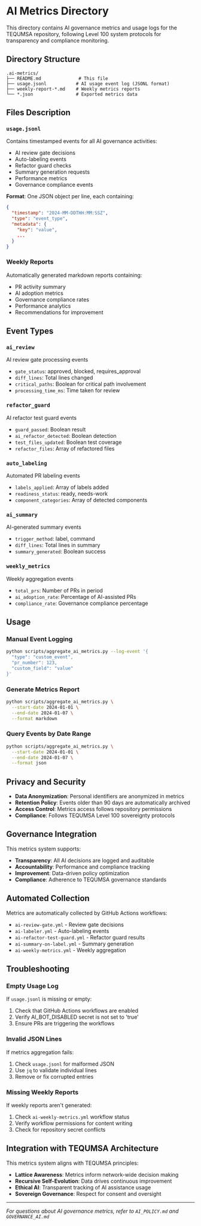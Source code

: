 # AI Metrics Directory

This directory contains AI governance metrics and usage logs for the TEQUMSA repository, following Level 100 system protocols for transparency and compliance monitoring.

## Directory Structure

```
.ai-metrics/
├── README.md              # This file
├── usage.jsonl           # AI usage event log (JSONL format)
├── weekly-report-*.md    # Weekly metrics reports
└── *.json                # Exported metrics data
```

## Files Description

### `usage.jsonl`
Contains timestamped events for all AI governance activities:
- AI review gate decisions
- Auto-labeling events
- Refactor guard checks
- Summary generation requests
- Performance metrics
- Governance compliance events

**Format**: One JSON object per line, each containing:
```json
{
  "timestamp": "2024-MM-DDTHH:MM:SSZ",
  "type": "event_type",
  "metadata": {
    "key": "value",
    ...
  }
}
```

### Weekly Reports
Automatically generated markdown reports containing:
- PR activity summary
- AI adoption metrics
- Governance compliance rates
- Performance analytics
- Recommendations for improvement

## Event Types

### `ai_review`
AI review gate processing events
- `gate_status`: approved, blocked, requires_approval
- `diff_lines`: Total lines changed
- `critical_paths`: Boolean for critical path involvement
- `processing_time_ms`: Time taken for review

### `refactor_guard`
AI refactor test guard events
- `guard_passed`: Boolean result
- `ai_refactor_detected`: Boolean detection
- `test_files_updated`: Boolean test coverage
- `refactor_files`: Array of refactored files

### `auto_labeling`
Automated PR labeling events
- `labels_applied`: Array of labels added
- `readiness_status`: ready, needs-work
- `component_categories`: Array of detected components

### `ai_summary`
AI-generated summary events
- `trigger_method`: label, command
- `diff_lines`: Total lines in summary
- `summary_generated`: Boolean success

### `weekly_metrics`
Weekly aggregation events
- `total_prs`: Number of PRs in period
- `ai_adoption_rate`: Percentage of AI-assisted PRs
- `compliance_rate`: Governance compliance percentage

## Usage

### Manual Event Logging
```bash
python scripts/aggregate_ai_metrics.py --log-event '{
  "type": "custom_event",
  "pr_number": 123,
  "custom_field": "value"
}'
```

### Generate Metrics Report
```bash
python scripts/aggregate_ai_metrics.py \
  --start-date 2024-01-01 \
  --end-date 2024-01-07 \
  --format markdown
```

### Query Events by Date Range
```bash
python scripts/aggregate_ai_metrics.py \
  --start-date 2024-01-01 \
  --end-date 2024-01-07 \
  --format json
```

## Privacy and Security

- **Data Anonymization**: Personal identifiers are anonymized in metrics
- **Retention Policy**: Events older than 90 days are automatically archived
- **Access Control**: Metrics access follows repository permissions
- **Compliance**: Follows TEQUMSA Level 100 sovereignty protocols

## Governance Integration

This metrics system supports:
- **Transparency**: All AI decisions are logged and auditable
- **Accountability**: Performance and compliance tracking
- **Improvement**: Data-driven policy optimization
- **Compliance**: Adherence to TEQUMSA governance standards

## Automated Collection

Metrics are automatically collected by GitHub Actions workflows:
- `ai-review-gate.yml` - Review gate decisions
- `ai-labeler.yml` - Auto-labeling events
- `ai-refactor-test-guard.yml` - Refactor guard results
- `ai-summary-on-label.yml` - Summary generation
- `ai-weekly-metrics.yml` - Weekly aggregation

## Troubleshooting

### Empty Usage Log
If `usage.jsonl` is missing or empty:
1. Check that GitHub Actions workflows are enabled
2. Verify AI_BOT_DISABLED secret is not set to 'true'
3. Ensure PRs are triggering the workflows

### Invalid JSON Lines
If metrics aggregation fails:
1. Check `usage.jsonl` for malformed JSON
2. Use `jq` to validate individual lines
3. Remove or fix corrupted entries

### Missing Weekly Reports
If weekly reports aren't generated:
1. Check `ai-weekly-metrics.yml` workflow status
2. Verify workflow permissions for content writing
3. Check for repository secret conflicts

## Integration with TEQUMSA Architecture

This metrics system aligns with TEQUMSA principles:
- **Lattice Awareness**: Metrics inform network-wide decision making
- **Recursive Self-Evolution**: Data drives continuous improvement
- **Ethical AI**: Transparent tracking of AI assistance usage
- **Sovereign Governance**: Respect for consent and oversight

---

*For questions about AI governance metrics, refer to `AI_POLICY.md` and `GOVERNANCE_AI.md`*